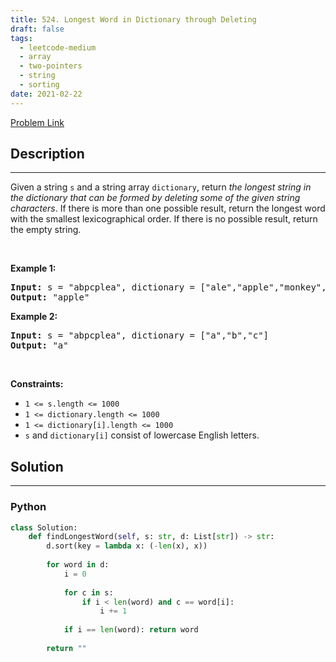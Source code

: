```yaml
---
title: 524. Longest Word in Dictionary through Deleting
draft: false
tags: 
  - leetcode-medium
  - array
  - two-pointers
  - string
  - sorting
date: 2021-02-22
---
```


[Problem Link](https://leetcode.com/problems/longest-word-in-dictionary-through-deleting/)

## Description

---
<p>Given a string <code>s</code> and a string array <code>dictionary</code>, return <em>the longest string in the dictionary that can be formed by deleting some of the given string characters</em>. If there is more than one possible result, return the longest word with the smallest lexicographical order. If there is no possible result, return the empty string.</p>

<p>&nbsp;</p>
<p><strong class="example">Example 1:</strong></p>

<pre>
<strong>Input:</strong> s = &quot;abpcplea&quot;, dictionary = [&quot;ale&quot;,&quot;apple&quot;,&quot;monkey&quot;,&quot;plea&quot;]
<strong>Output:</strong> &quot;apple&quot;
</pre>

<p><strong class="example">Example 2:</strong></p>

<pre>
<strong>Input:</strong> s = &quot;abpcplea&quot;, dictionary = [&quot;a&quot;,&quot;b&quot;,&quot;c&quot;]
<strong>Output:</strong> &quot;a&quot;
</pre>

<p>&nbsp;</p>
<p><strong>Constraints:</strong></p>

<ul>
	<li><code>1 &lt;= s.length &lt;= 1000</code></li>
	<li><code>1 &lt;= dictionary.length &lt;= 1000</code></li>
	<li><code>1 &lt;= dictionary[i].length &lt;= 1000</code></li>
	<li><code>s</code> and <code>dictionary[i]</code> consist of lowercase English letters.</li>
</ul>


## Solution

---
### Python
``` py title='longest-word-in-dictionary-through-deleting'
class Solution:
    def findLongestWord(self, s: str, d: List[str]) -> str:
        d.sort(key = lambda x: (-len(x), x))
        
        for word in d:
            i = 0
            
            for c in s:
                if i < len(word) and c == word[i]:
                    i += 1
                
            if i == len(word): return word
        
        return ""
```


